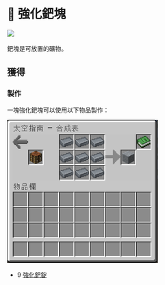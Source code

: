 # 💎 強化鈀塊

![](https://camo.githubusercontent.com/7593f4fe5d1ce4b59e0c190cffabeb08835785243087a4f200b3f2d015cf9572/68747470733a2f2f692e696d6775722e636f6d2f62485a685165672e706e67)

鈀塊是可放置的礦物。

## 獲得

### 製作

一塊強化鈀塊可以使用以下物品製作：

![](<../.gitbook/assets/image (216).png>)

* 9 [強化鈀錠](Reinforced-Palladium-Ingot.md)
